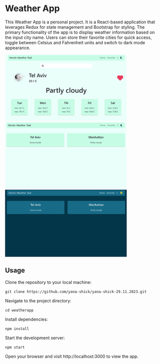 # Weather App

This Weather App is a personal project.
It is a React-based application that leverages Redux for state management and Bootstrap for styling.
The primary functionality of the app is to display weather information based on the input city name. Users can store their favorite cities for quick access, toggle between Celsius and Fahrenheit units and switch to dark mode appearance.

<img src="/public/img/1.png" alt= “Preview” width="400px">
<img src="/public/img/2.png" alt= “Preview” width="400px">
<img src="/public/img/3.png" alt= “Preview” width="400px">

## Usage

Clone the repository to your local machine:

    git clone https://github.com/yana-shick/yana-shick-29.11.2023.git

Navigate to the project directory:

    cd weatherapp

Install dependencies:

    npm install

Start the development server:

    npm start

Open your browser and visit http://localhost:3000 to view the app.

